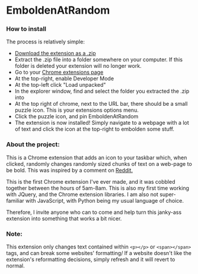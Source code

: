 # EmboldenAtRandom
### How to install
The process is relatively simple:
* [Download the extension as a .zip](https://github.com/notjoshno/embolden-at-random/archive/master.zip)
* Extract the .zip file into a folder somewhere on your computer. If this folder is deleted your extension will no longer work.
* Go to your [Chrome extensions page](chrome://extensions)
* At the top-right, enable Developer Mode
* At the top-left click "Load unpacked"
* In the explorer window, find and select the folder you extracted the .zip into
* At the top right of chrome, next to the URL bar, there should be a small puzzle icon. This is your extensions options menu.
* Click the puzzle icon, and pin EmboldenAtRandom
* The extension is now installed! Simply navigate to a webpage with a lot of text and click the icon at the top-right to embolden some stuff.



### About the project:
This is a Chrome extension that adds an icon to your taskbar which, when clicked, randomly changes randomly sized chunks of text on a web-page to be bold.
This was inspired by a comment on [Reddit.](https://www.reddit.com/r/ADHD/comments/k2vw05/i_cant_fucking_read/gdxqe3h?utm_source=share&utm_medium=web2x&context=3)

This is the first Chrome extension I've ever made, and it was cobbled together between the hours of 5am-8am.
This is also my first time working with JQuery, and the Chrome extension libraries.
I am also not super-familiar with JavaScript, with Python being my usual language of choice.

Therefore, I invite anyone who can to come and help turn this janky-ass extension into something that works a bit nicer.

### Note:
This extension only changes text contained within `<p></p>` or `<span></span>` tags, and can break some websites' formatting/
If a website doesn't like the extension's reformatting decisions, simply refresh and it will revert to normal.
